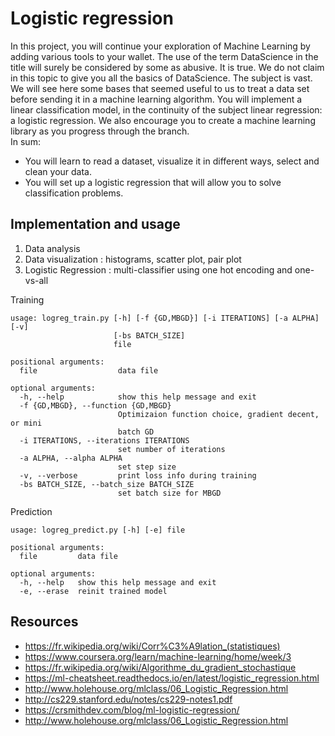 # Logistic regression

In this project, you will continue your exploration of Machine Learning by adding various tools to your wallet.
The use of the term DataScience in the title will surely be considered by some as abusive. It is true. We do not claim in this topic to give you all the basics of DataScience. The subject is vast. We will see here some bases that seemed useful to us to treat a data set before sending it in a machine learning algorithm.
You will implement a linear classification model, in the continuity of the subject linear regression: a logistic regression. We also encourage you to create a machine learning library as you progress through the branch.  
In sum:
* You will learn to read a dataset, visualize it in different ways, select and clean your data.
* You will set up a logistic regression that will allow you to solve classification problems.

## Implementation and usage
1. Data analysis
2. Data visualization : histograms, scatter plot, pair plot
3. Logistic Regression : multi-classifier using one hot encoding and one-vs-all<br/>
  
Training
```
usage: logreg_train.py [-h] [-f {GD,MBGD}] [-i ITERATIONS] [-a ALPHA] [-v]
                       [-bs BATCH_SIZE]
                       file

positional arguments:
  file                  data file

optional arguments:
  -h, --help            show this help message and exit
  -f {GD,MBGD}, --function {GD,MBGD}
                        Optimizaion function choice, gradient decent, or mini
                        batch GD
  -i ITERATIONS, --iterations ITERATIONS
                        set number of iterations
  -a ALPHA, --alpha ALPHA
                        set step size
  -v, --verbose         print loss info during training
  -bs BATCH_SIZE, --batch_size BATCH_SIZE
                        set batch size for MBGD
```
Prediction
```
usage: logreg_predict.py [-h] [-e] file

positional arguments:
  file         data file

optional arguments:
  -h, --help   show this help message and exit
  -e, --erase  reinit trained model
```



## Resources
* https://fr.wikipedia.org/wiki/Corr%C3%A9lation_(statistiques)
* https://www.coursera.org/learn/machine-learning/home/week/3
* https://fr.wikipedia.org/wiki/Algorithme_du_gradient_stochastique
* https://ml-cheatsheet.readthedocs.io/en/latest/logistic_regression.html
* http://www.holehouse.org/mlclass/06_Logistic_Regression.html
* http://cs229.stanford.edu/notes/cs229-notes1.pdf
* https://crsmithdev.com/blog/ml-logistic-regression/
* http://www.holehouse.org/mlclass/06_Logistic_Regression.html
